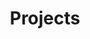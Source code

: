 ---
title: Projects
cms_exclude: true

# View.
view: citation

# Optional header image (relative to `static/media/` folder).
banner:
  caption: ''
  image: ''
---